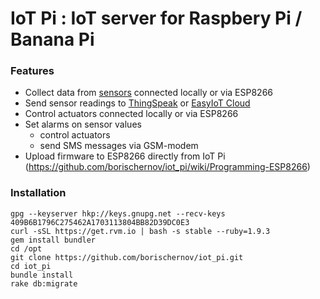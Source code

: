 # IoT Pi : IoT server for Raspbery Pi / Banana Pi

### Features
- Collect data from [sensors](https://github.com/borischernov/iot_pi/wiki) connected locally or via ESP8266
- Send sensor readings to [ThingSpeak](https://thingspeak.com) or [EasyIoT Cloud](http://cloud.iot-playground.com/)
- Control actuators connected locally or via ESP8266
- Set alarms on sensor values
  - control actuators
  - send SMS messages via GSM-modem
- Upload firmware to ESP8266 directly from IoT Pi (https://github.com/borischernov/iot_pi/wiki/Programming-ESP8266)

### Installation
~~~~
gpg --keyserver hkp://keys.gnupg.net --recv-keys 409B6B1796C275462A1703113804BB82D39DC0E3
curl -sSL https://get.rvm.io | bash -s stable --ruby=1.9.3
gem install bundler
cd /opt
git clone https://github.com/borischernov/iot_pi.git
cd iot_pi
bundle install
rake db:migrate
~~~~
